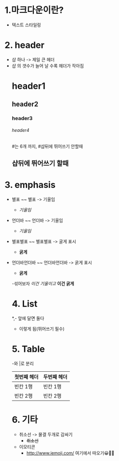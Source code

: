 # 1.마크다운이란?
- 텍스트 스타일링

# 2. header
- 샵 하나 -> 제일 큰 헤더
- 샵 의 갯수가 늘어 날 수록 헤더가 작아짐
  # header1
  ## header2
  ### header3
  ###### header4
  #는 6개 까지, #샵뒤에 뛰어쓰기 안할때
  ## 샵뒤에 뛰어쓰기 할때

# 3. emphasis
- 별표 ~~ 별표  -> 기울임
  - *기울임*
- 언더바 ~~ 언더바 -> 기울임
  - _기울임_

- 별표별표 ~~ 별표별표 -> 굴게 표시
  - **굵게**
- 언더바언더바 ~~ 언더바언더바 -> 굵게 표시
  - __굵게__
  
  -섞어보자
  *이건 기울이고* **이건 굵게**
  
  # 4. List
  *,- 앞에 달면 둘다
  - 이렇게 됨(뛰어쓰기 필수)
  
  # 5. Table
  -와 |로 분리
  
  첫번째 헤더 | 두번째 헤더
  -----------|-----------
  빈칸 1행    |    빈칸 1행
  빈칸 2행 | 빈칸 2행
  
  # 6. 기타
  - 취소선 -> 물결 두개로 감싸기
    - ~~취소선~~
  - 이모티콘  
    - http://www.iemoji.com/ 여기에서 따오기😀🦄🐬
